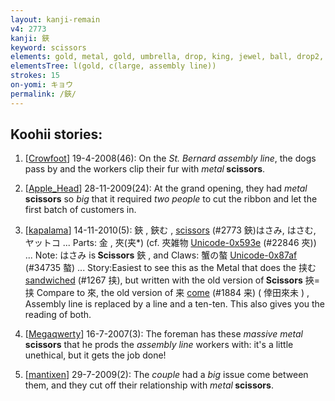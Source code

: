 ```yaml
---
layout: kanji-remain
v4: 2773
kanji: 鋏
keyword: scissors
elements: gold, metal, gold, umbrella, drop, king, jewel, ball, drop2, St. Bernard dog, large, assembly line, person
elementsTree: l(gold, c(large, assembly line))
strokes: 15
on-yomi: キョウ
permalink: /鋏/
---
```


## Koohii stories: 

1) [<a href="http://kanji.koohii.com/profile/Crowfoot">Crowfoot</a>] 19-4-2008(46): On the <em>St. Bernard assembly line</em>, the dogs pass by and the workers clip their fur with <em>metal</em><strong> scissors</strong>.

2) [<a href="http://kanji.koohii.com/profile/Apple_Head">Apple_Head</a>] 28-11-2009(24): At the grand opening, they had <em>metal</em><strong> scissors</strong> so <em>big</em> that it required <em>two people</em> to cut the ribbon and let the first batch of customers in.

3) [<a href="http://kanji.koohii.com/profile/kapalama">kapalama</a>] 14-11-2010(5): 鋏 , 鋏む , <a href="../v4/2773.html">scissors</a> (#2773 鋏)はさみ, はさむ, ヤットコ ... Parts: 金 , 夾(夹*) (cf. 夾雑物 <a href="http://kanji.koohii.com/study/kanji/22846">Unicode-0x593e</a> (#22846 夾)) ... Note: はさみ is<strong> Scissors</strong> 鋏 , and Claws: 蟹の螯 <a href="http://kanji.koohii.com/study/kanji/34735">Unicode-0x87af</a> (#34735 螯) ... Story:Easiest to see this as the Metal that does the 挟む <a href="../v4/1267.html">sandwiched</a> (#1267 挟), but written with the old version of<strong> Scissors</strong> 挾=挟 Compare to 來, the old version of 来 <a href="../v4/1884.html">come</a> (#1884 来) ( 倖田來未 ) , Assembly line is replaced by a line and a ten-ten. This also gives you the reading of both.

4) [<a href="http://kanji.koohii.com/profile/Megaqwerty">Megaqwerty</a>] 16-7-2007(3): The foreman has these <em>massive metal</em><strong> scissors</strong> that he prods the <em>assembly line</em> workers with: it&#039;s a little unethical, but it gets the job done!

5) [<a href="http://kanji.koohii.com/profile/mantixen">mantixen</a>] 29-7-2009(2): The <em>couple</em> had a <em>big</em> issue come between them, and they cut off their relationship with <em>metal</em><strong> scissors</strong>.

